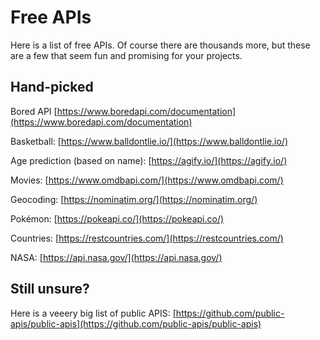 # Free APIs

Here is a list of free APIs. Of course there are thousands more, but these are a few that seem fun and promising for your projects.

## Hand-picked

Bored API
[https://www.boredapi.com/documentation](https://www.boredapi.com/documentation)

Basketball:
[https://www.balldontlie.io/](https://www.balldontlie.io/)

Age prediction (based on name):
[https://agify.io/](https://agify.io/)

Movies:
[https://www.omdbapi.com/](https://www.omdbapi.com/)

Geocoding:
[https://nominatim.org/](https://nominatim.org/)

Pokémon:
[https://pokeapi.co/](https://pokeapi.co/)

Countries:
[https://restcountries.com/](https://restcountries.com/)

NASA:
[https://api.nasa.gov/](https://api.nasa.gov/)

## Still unsure?

Here is a veeery big list of public APIS:
[https://github.com/public-apis/public-apis](https://github.com/public-apis/public-apis)
